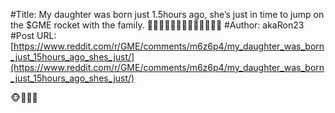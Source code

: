 #Title: My daughter was born just 1.5hours ago, she’s just in time to jump on the $GME rocket with the family. 🚀🚀🚀🚀🚀🚀🚀🚀🚀🚀🚀🚀🚀
#Author: akaRon23
#Post URL: [https://www.reddit.com/r/GME/comments/m6z6p4/my_daughter_was_born_just_15hours_ago_shes_just/](https://www.reddit.com/r/GME/comments/m6z6p4/my_daughter_was_born_just_15hours_ago_shes_just/)


🐵💎🤲🏻
